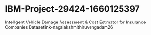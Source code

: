 # IBM-Project-29424-1660125397
Intelligent Vehicle Damage Assessment &amp; Cost Estimator for Insurance Companies
Datasetlink-nagalakshmithiruvengadam26
